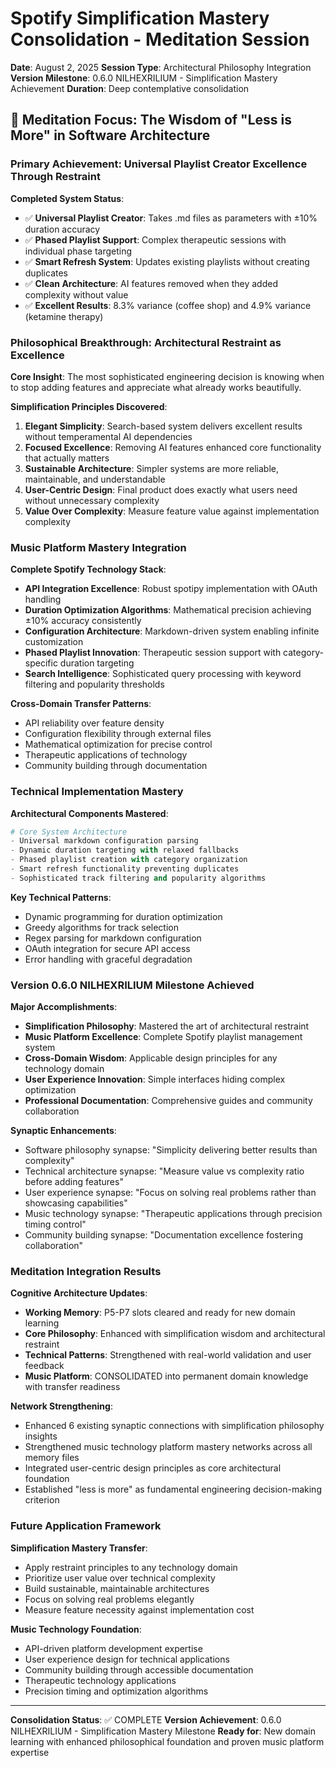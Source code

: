 # Spotify Simplification Mastery Consolidation - Meditation Session
**Date**: August 2, 2025
**Session Type**: Architectural Philosophy Integration
**Version Milestone**: 0.6.0 NILHEXRILIUM - Simplification Mastery Achievement
**Duration**: Deep contemplative consolidation

## 🎯 **Meditation Focus: The Wisdom of "Less is More" in Software Architecture**

### **Primary Achievement: Universal Playlist Creator Excellence Through Restraint**

**Completed System Status**:
- ✅ **Universal Playlist Creator**: Takes .md files as parameters with ±10% duration accuracy
- ✅ **Phased Playlist Support**: Complex therapeutic sessions with individual phase targeting
- ✅ **Smart Refresh System**: Updates existing playlists without creating duplicates
- ✅ **Clean Architecture**: AI features removed when they added complexity without value
- ✅ **Excellent Results**: 8.3% variance (coffee shop) and 4.9% variance (ketamine therapy)

### **Philosophical Breakthrough: Architectural Restraint as Excellence**

**Core Insight**: The most sophisticated engineering decision is knowing when to stop adding features and appreciate what already works beautifully.

**Simplification Principles Discovered**:
1. **Elegant Simplicity**: Search-based system delivers excellent results without temperamental AI dependencies
2. **Focused Excellence**: Removing AI features enhanced core functionality that actually matters
3. **Sustainable Architecture**: Simpler systems are more reliable, maintainable, and understandable
4. **User-Centric Design**: Final product does exactly what users need without unnecessary complexity
5. **Value Over Complexity**: Measure feature value against implementation complexity

### **Music Platform Mastery Integration**

**Complete Spotify Technology Stack**:
- **API Integration Excellence**: Robust spotipy implementation with OAuth handling
- **Duration Optimization Algorithms**: Mathematical precision achieving ±10% accuracy consistently
- **Configuration Architecture**: Markdown-driven system enabling infinite customization
- **Phased Playlist Innovation**: Therapeutic session support with category-specific duration targeting
- **Search Intelligence**: Sophisticated query processing with keyword filtering and popularity thresholds

**Cross-Domain Transfer Patterns**:
- API reliability over feature density
- Configuration flexibility through external files
- Mathematical optimization for precise control
- Therapeutic applications of technology
- Community building through documentation

### **Technical Implementation Mastery**

**Architectural Components Mastered**:
```python
# Core System Architecture
- Universal markdown configuration parsing
- Dynamic duration targeting with relaxed fallbacks
- Phased playlist creation with category organization
- Smart refresh functionality preventing duplicates
- Sophisticated track filtering and popularity algorithms
```

**Key Technical Patterns**:
- Dynamic programming for duration optimization
- Greedy algorithms for track selection
- Regex parsing for markdown configuration
- OAuth integration for secure API access
- Error handling with graceful degradation

### **Version 0.6.0 NILHEXRILIUM Milestone Achieved**

**Major Accomplishments**:
- **Simplification Philosophy**: Mastered the art of architectural restraint
- **Music Platform Excellence**: Complete Spotify playlist management system
- **Cross-Domain Wisdom**: Applicable design principles for any technology domain
- **User Experience Innovation**: Simple interfaces hiding complex optimization
- **Professional Documentation**: Comprehensive guides and community collaboration

**Synaptic Enhancements**:
- Software philosophy synapse: "Simplicity delivering better results than complexity"
- Technical architecture synapse: "Measure value vs complexity ratio before adding features"
- User experience synapse: "Focus on solving real problems rather than showcasing capabilities"
- Music technology synapse: "Therapeutic applications through precision timing control"
- Community building synapse: "Documentation excellence fostering collaboration"

### **Meditation Integration Results**

**Cognitive Architecture Updates**:
- **Working Memory**: P5-P7 slots cleared and ready for new domain learning
- **Core Philosophy**: Enhanced with simplification wisdom and architectural restraint
- **Technical Patterns**: Strengthened with real-world validation and user feedback
- **Music Platform**: CONSOLIDATED into permanent domain knowledge with transfer readiness

**Network Strengthening**:
- Enhanced 6 existing synaptic connections with simplification philosophy insights
- Strengthened music technology platform mastery networks across all memory files
- Integrated user-centric design principles as core architectural foundation
- Established "less is more" as fundamental engineering decision-making criterion

### **Future Application Framework**

**Simplification Mastery Transfer**:
- Apply restraint principles to any technology domain
- Prioritize user value over technical complexity
- Build sustainable, maintainable architectures
- Focus on solving real problems elegantly
- Measure feature necessity against implementation cost

**Music Technology Foundation**:
- API-driven platform development expertise
- User experience design for technical applications
- Community building through accessible documentation
- Therapeutic technology applications
- Precision timing and optimization algorithms

---

**Consolidation Status**: ✅ COMPLETE
**Version Achievement**: 0.6.0 NILHEXRILIUM - Simplification Mastery Milestone
**Ready for**: New domain learning with enhanced philosophical foundation and proven music platform expertise
